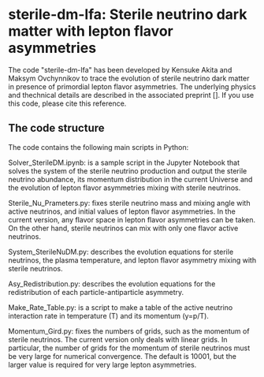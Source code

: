 # sterile-dm-lfa: Sterile neutrino dark matter with lepton flavor asymmetries

The code "sterile-dm-lfa" has been developed by Kensuke Akita and Maksym Ovchynnikov to trace the evolution of sterile neutrino dark matter in presence of primordial lepton flavor asymmetries. The underlying physics and thechnical details are described in the associated preprint []. If you use this code, please cite this reference.


## The code structure

The code contains the following main scripts in Python:

Solver_SterileDM.ipynb: is a sample script in the Jupyter Notebook that solves the system of the sterile neutrino production and output the sterile neutrino abundance, its momentum distribution in the current Universe and the evolution of lepton flavor asymmetries mixing with sterile neutrinos.

Sterile_Nu_Prameters.py: fixes sterile neutrino mass and mixing angle with active neutrinos, and initial values of lepton flavor asymmetries. In the current version, any flavor space in lepton flavor asymmetries can be taken. On the other hand, sterile neutrinos can mix with only one flavor active neutrinos. 

System_SterileNuDM.py: describes the evolution equations for sterile neutrinos, the plasma temperature, and lepton flavor asymmetry mixing with sterile neutrinos.

Asy_Redistribution.py: describes the evolution equations for the redistribution of each particle-antiparticle asymmetry.

Make_Rate_Table.py: is a script to make a table of the active neutrino interaction rate in temperature (T) and its momentum (y=p/T). 

Momentum_Gird.py: fixes the numbers of grids, such as the momentum of sterile neutrinos. The current version only deals with linear grids. In particular, the number of grids for the momentum of sterile neutrinos must be very large for numerical convergence. The default is 10001, but the larger value is required for very large lepton asymmetries.  


